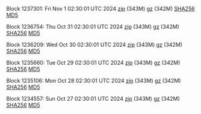Block 1237301: Fri Nov  1 02:30:01 UTC 2024 [zip](https://files.01coin.io/mainnet/2024-11-01/bootstrap.dat.zip) (343M) [gz](https://files.01coin.io/mainnet/2024-11-01/bootstrap.dat.tar.gz) (342M) [SHA256](https://files.01coin.io/mainnet/2024-11-01/sha256.txt) [MD5](https://files.01coin.io/mainnet/2024-11-01/md5.txt)

Block 1236754: Thu Oct 31 02:30:01 UTC 2024 [zip](https://files.01coin.io/mainnet/2024-10-31/bootstrap.dat.zip) (343M) [gz](https://files.01coin.io/mainnet/2024-10-31/bootstrap.dat.tar.gz) (342M) [SHA256](https://files.01coin.io/mainnet/2024-10-31/sha256.txt) [MD5](https://files.01coin.io/mainnet/2024-10-31/md5.txt)

Block 1236209: Wed Oct 30 02:30:01 UTC 2024 [zip](https://files.01coin.io/mainnet/2024-10-30/bootstrap.dat.zip) (343M) [gz](https://files.01coin.io/mainnet/2024-10-30/bootstrap.dat.tar.gz) (342M) [SHA256](https://files.01coin.io/mainnet/2024-10-30/sha256.txt) [MD5](https://files.01coin.io/mainnet/2024-10-30/md5.txt)

Block 1235660: Tue Oct 29 02:30:01 UTC 2024 [zip](https://files.01coin.io/mainnet/2024-10-29/bootstrap.dat.zip) (343M) [gz](https://files.01coin.io/mainnet/2024-10-29/bootstrap.dat.tar.gz) (342M) [SHA256](https://files.01coin.io/mainnet/2024-10-29/sha256.txt) [MD5](https://files.01coin.io/mainnet/2024-10-29/md5.txt)

Block 1235106: Mon Oct 28 02:30:01 UTC 2024 [zip](https://files.01coin.io/mainnet/2024-10-28/bootstrap.dat.zip) (343M) [gz](https://files.01coin.io/mainnet/2024-10-28/bootstrap.dat.tar.gz) (342M) [SHA256](https://files.01coin.io/mainnet/2024-10-28/sha256.txt) [MD5](https://files.01coin.io/mainnet/2024-10-28/md5.txt)

Block 1234557: Sun Oct 27 02:30:01 UTC 2024 [zip](https://files.01coin.io/mainnet/2024-10-27/bootstrap.dat.zip) (343M) [gz](https://files.01coin.io/mainnet/2024-10-27/bootstrap.dat.tar.gz) (342M) [SHA256](https://files.01coin.io/mainnet/2024-10-27/sha256.txt) [MD5](https://files.01coin.io/mainnet/2024-10-27/md5.txt)
